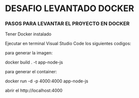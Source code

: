 # DESAFIO LEVANTADO DOCKER


### PASOS PARA LEVANTAR EL PROYECTO EN DOCKER

 Tener Docker instalado

Ejecutar en terminal Visual Studio Code los siguientes codigos:

para generar la imagen:

 docker build . -t app-node-js

para generar el container:

 docker run -d -p 4000:4000 app-node-js

 abrir el http://localhost:4000




